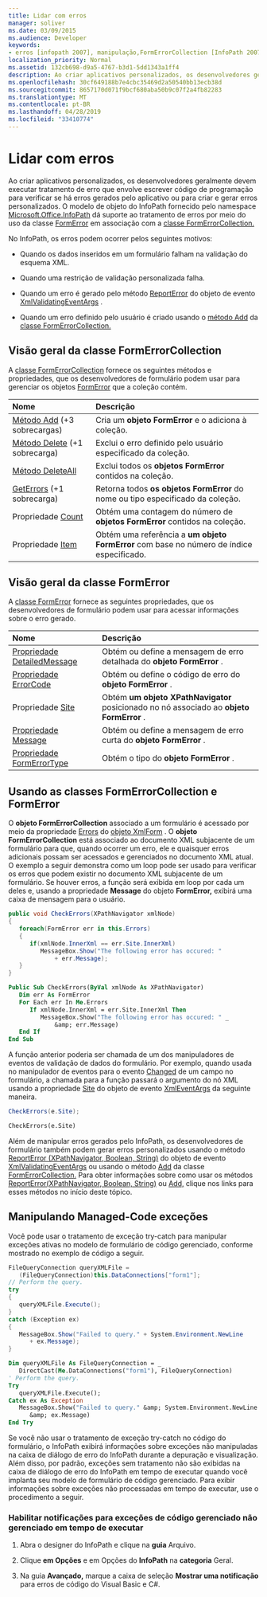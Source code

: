 ```yaml
---
title: Lidar com erros
manager: soliver
ms.date: 03/09/2015
ms.audience: Developer
keywords:
- erros [infopath 2007], manipulação,FormErrorCollection [InfoPath 2007],InfoPath 2007, tratamento de erros,FormError [InfoPath 2007],tratamento de erros [InfoPath 2007]
localization_priority: Normal
ms.assetid: 132cb698-d9a5-4767-b3d1-5dd1343a1ff4
description: Ao criar aplicativos personalizados, os desenvolvedores geralmente devem executar tratamento de erro que envolve escrever código de programação para verificar se há erros gerados pelo aplicativo ou para criar e gerar erros personalizados. O modelo de objeto do InfoPath fornecido pelo namespace Microsoft.Office.InfoPath dá suporte ao tratamento de erros por meio do uso da classe FormError em associação com a classe FormErrorCollection.
ms.openlocfilehash: 30cf649188b7e4cbc35469d2a50540bb13ecb38d
ms.sourcegitcommit: 8657170d071f9bcf680aba50b9c07f2a4fb82283
ms.translationtype: MT
ms.contentlocale: pt-BR
ms.lasthandoff: 04/28/2019
ms.locfileid: "33410774"
---
```

# <a name="handle-errors"></a>Lidar com erros

Ao criar aplicativos personalizados, os desenvolvedores geralmente devem executar tratamento de erro que envolve escrever código de programação para verificar se há erros gerados pelo aplicativo ou para criar e gerar erros personalizados. O modelo de objeto do InfoPath fornecido pelo namespace [Microsoft.Office.InfoPath](https://msdn.microsoft.com/library/Microsoft.Office.InfoPath.aspx) dá suporte ao tratamento de erros por meio do uso da classe [FormError](https://msdn.microsoft.com/library/Microsoft.Office.InfoPath.FormError.aspx) em associação com a [classe FormErrorCollection.](https://msdn.microsoft.com/library/Microsoft.Office.InfoPath.FormErrorCollection.aspx) 
  
No InfoPath, os erros podem ocorrer pelos seguintes motivos:
  
- Quando os dados inseridos em um formulário falham na validação do esquema XML.
    
- Quando uma restrição de validação personalizada falha.
    
- Quando um erro é gerado pelo método [ReportError](https://msdn.microsoft.com/library/Microsoft.Office.InfoPath.XmlValidatingEventArgs.ReportError.aspx) do objeto de evento [XmlValidatingEventArgs](https://msdn.microsoft.com/library/Microsoft.Office.InfoPath.XmlValidatingEventArgs.aspx) . 
    
- Quando um erro definido pelo usuário é criado usando o [método Add](https://msdn.microsoft.com/library/Microsoft.Office.InfoPath.FormErrorCollection.Add.aspx) da [classe FormErrorCollection.](https://msdn.microsoft.com/library/Microsoft.Office.InfoPath.FormErrorCollection.aspx) 
    
## <a name="overview-of-the-formerrorcollection-class"></a>Visão geral da classe FormErrorCollection

A [classe FormErrorCollection](https://msdn.microsoft.com/library/Microsoft.Office.InfoPath.FormErrorCollection.aspx) fornece os seguintes métodos e propriedades, que os desenvolvedores de formulário podem usar para gerenciar os objetos [FormError](https://msdn.microsoft.com/library/Microsoft.Office.InfoPath.FormError.aspx) que a coleção contém. 
  
|**Nome**|**Descrição**|
|:-----|:-----|
|[Método Add](https://msdn.microsoft.com/library/Microsoft.Office.InfoPath.FormErrorCollection.Add.aspx) (+3 sobrecargas)  <br/> |Cria um **objeto FormError** e o adiciona à coleção.  <br/> |
|[Método Delete](https://msdn.microsoft.com/library/Microsoft.Office.InfoPath.FormErrorCollection.Delete.aspx) (+1 sobrecarga)  <br/> |Exclui o erro definido pelo usuário especificado da coleção.  <br/> |
|[Método DeleteAll](https://msdn.microsoft.com/library/Microsoft.Office.InfoPath.FormErrorCollection.DeleteAll.aspx)  <br/> |Exclui todos os **objetos FormError** contidos na coleção.  <br/> |
|[GetErrors](https://msdn.microsoft.com/library/Microsoft.Office.InfoPath.FormErrorCollection.GetErrors.aspx) (+1 sobrecarga)  <br/> |Retorna todos **os objetos FormError** do nome ou tipo especificado da coleção.  <br/> |
|Propriedade [Count](https://msdn.microsoft.com/library/Microsoft.Office.InfoPath.FormErrorCollection.Count.aspx)  <br/> |Obtém uma contagem do número de **objetos FormError** contidos na coleção.  <br/> |
|Propriedade [Item](https://msdn.microsoft.com/library/Microsoft.Office.InfoPath.FormErrorCollection.Item.aspx)  <br/> |Obtém uma referência a **um objeto FormError** com base no número de índice especificado.  <br/> |
   
## <a name="overview-of-the-formerror-class"></a>Visão geral da classe FormError

A [classe FormError](https://msdn.microsoft.com/library/Microsoft.Office.InfoPath.FormError.aspx) fornece as seguintes propriedades, que os desenvolvedores de formulário podem usar para acessar informações sobre o erro gerado. 
  
|**Nome**|**Descrição**|
|:-----|:-----|
|[Propriedade DetailedMessage](https://msdn.microsoft.com/library/Microsoft.Office.InfoPath.FormError.DetailedMessage.aspx)  <br/> |Obtém ou define a mensagem de erro detalhada do **objeto FormError** .  <br/> |
|[Propriedade ErrorCode](https://msdn.microsoft.com/library/Microsoft.Office.InfoPath.FormError.ErrorCode.aspx)  <br/> |Obtém ou define o código de erro do **objeto FormError** .  <br/> |
|Propriedade [Site](https://msdn.microsoft.com/library/Microsoft.Office.InfoPath.FormError.Site.aspx)  <br/> |Obtém **um objeto XPathNavigator** posicionado no nó associado ao **objeto FormError** .  <br/> |
|[Propriedade Message](https://msdn.microsoft.com/library/Microsoft.Office.InfoPath.FormError.Message.aspx)  <br/> |Obtém ou define a mensagem de erro curta do **objeto FormError** .  <br/> |
|[Propriedade FormErrorType](https://msdn.microsoft.com/library/Microsoft.Office.InfoPath.FormError.FormErrorType.aspx)  <br/> |Obtém o tipo do **objeto FormError** .  <br/> |
   
## <a name="using-the-formerrorcollection-and-formerror-classes"></a>Usando as classes FormErrorCollection e FormError

O **objeto FormErrorCollection** associado a um formulário é acessado por meio da propriedade [Errors](https://msdn.microsoft.com/library/Microsoft.Office.InfoPath.XmlForm.Errors.aspx) do [objeto XmlForm](https://msdn.microsoft.com/library/Microsoft.Office.InfoPath.XmlForm.aspx) . O **objeto FormErrorCollection** está associado ao documento XML subjacente de um formulário para que, quando ocorrer um erro, ele e quaisquer erros adicionais possam ser acessados e gerenciados no documento XML atual. O exemplo a seguir demonstra como um loop pode ser usado para verificar os erros que podem existir no documento XML subjacente de um formulário. Se houver erros, a função será exibida em loop por cada um deles e, usando a propriedade **Message** do objeto **FormError,** exibirá uma caixa de mensagem para o usuário. 
  
```cs
public void CheckErrors(XPathNavigator xmlNode)
{
   foreach(FormError err in this.Errors)
   {
      if(xmlNode.InnerXml == err.Site.InnerXml)
         MessageBox.Show("The following error has occured: "
             + err.Message);
   }
}
```

```vb
Public Sub CheckErrors(ByVal xmlNode As XPathNavigator)
   Dim err As FormError
   For Each err In Me.Errors
      If xmlNode.InnerXml = err.Site.InnerXml Then
         MessageBox.Show("The following error has occured: " _
             &amp; err.Message)
   End If
End Sub
```

A função anterior poderia ser chamada de um dos manipuladores de eventos de validação de dados do formulário. Por exemplo, quando usada no manipulador de eventos para o evento [Changed](https://msdn.microsoft.com/library/Microsoft.Office.InfoPath.XmlEvent.Changed.aspx) de um campo no formulário, a chamada para a função passará o argumento do nó XML usando a propriedade [Site](https://msdn.microsoft.com/library/Microsoft.Office.InfoPath.XmlEventArgs.Site.aspx) do objeto de evento [XmlEventArgs](https://msdn.microsoft.com/library/Microsoft.Office.InfoPath.XmlEventArgs.aspx) da seguinte maneira. 
  
```cs
CheckErrors(e.Site);
```

```vb
CheckErrors(e.Site)
```

Além de manipular erros gerados pelo InfoPath, os desenvolvedores de formulário também podem gerar erros personalizados usando o método [ReportError (XPathNavigator, Boolean, String)](https://msdn.microsoft.com/library/Microsoft.Office.InfoPath.XmlValidatingEventArgs.ReportError.aspx) do objeto de evento [XmlValidatingEventArgs](https://msdn.microsoft.com/library/Microsoft.Office.InfoPath.XmlValidatingEventArgs.aspx) ou usando o método [Add](https://msdn.microsoft.com/library/Microsoft.Office.InfoPath.FormErrorCollection.Add.aspx) da classe [FormErrorCollection.](https://msdn.microsoft.com/library/Microsoft.Office.InfoPath.FormErrorCollection.aspx) Para obter informações sobre como usar os métodos [ReportError(XPathNavigator, Boolean, String)](https://msdn.microsoft.com/library/Microsoft.Office.InfoPath.XmlValidatingEventArgs.ReportError.aspx) ou [Add,](https://msdn.microsoft.com/library/Microsoft.Office.InfoPath.FormErrorCollection.Add.aspx) clique nos links para esses métodos no início deste tópico. 
  
## <a name="handling-managed-code-exceptions"></a>Manipulando Managed-Code exceções

Você pode usar o tratamento de exceção try-catch para manipular exceções ativas no modelo de formulário de código gerenciado, conforme mostrado no exemplo de código a seguir.
  
```cs
FileQueryConnection queryXMLFile = 
   (FileQueryConnection)this.DataConnections["form1"];
// Perform the query.
try
{
   queryXMLFile.Execute();
}
catch (Exception ex)
{
   MessageBox.Show("Failed to query." + System.Environment.NewLine 
      + ex.Message);
}
```

```vb
Dim queryXMLFile As FileQueryConnection = _
   DirectCast(Me.DataConnections("form1"), FileQueryConnection)
' Perform the query.
Try
   queryXMLFile.Execute();
Catch ex As Exception
   MessageBox.Show("Failed to query." &amp; System.Environment.NewLine 
      &amp; ex.Message)
End Try
```

Se você não usar o tratamento de exceção try-catch no código do formulário, o InfoPath exibirá informações sobre exceções não manipuladas na caixa de diálogo de erro do InfoPath durante a depuração e visualização. Além disso, por padrão, exceções sem tratamento não são exibidas na caixa de diálogo de erro do InfoPath em tempo de executar quando você implanta seu modelo de formulário de código gerenciado. Para exibir informações sobre exceções não processadas em tempo de executar, use o procedimento a seguir.
  
### <a name="enable-notifications-for-unhandled-managed-code-exceptions-at-run-time"></a>Habilitar notificações para exceções de código gerenciado não gerenciado em tempo de executar

1. Abra o designer do InfoPath e clique na **guia** Arquivo. 
    
2. Clique **em Opções** e em Opções do **InfoPath** na **categoria** Geral. 
    
3. Na guia **Avançado,** marque a caixa de seleção **Mostrar uma notificação** para erros de código do Visual Basic e C#. 
    

